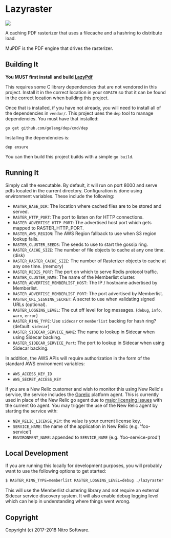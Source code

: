 Lazyraster
==========

[![](https://travis-ci.org/Nitro/lazyraster.svg?branch=master)](https://travis-ci.org/Nitro/lazyraster)

A caching PDF rasterizer that uses a filecache and a hashring to distribute load.

MuPDF is the PDF engine that drives the rasterizer.

Building It
-----------

**You MUST first install and build [LazyPdf](https://github.com/Nitro/lazypdf)**

This requires some C library dependencies that are not vendored in this
project. Install it in the correct location in your `GOPATH` so that it
can be found in the correct location when building this project.

Once that is installed, if you have not already, you will need to install
all of the dependencies in `vendor/`. This project uses the `dep` tool to manage
dependencies. You must have that installed:
```
go get github.com/golang/dep/cmd/dep
```

Installing the dependencies is:
```
dep ensure
```

You can then build this project builds with a simple `go build`.

Running It
----------

Simply call the executable. By default, it will run on port 8000 and serve pdfs
located in the current directory. Configuration is done using environment
variables. These include the following:

 * `RASTER_BASE_DIR`: The location where cached files are to be stored and served.
 * `RASTER_HTTP_PORT`: The port to listen on for HTTP connections.
 * `RASTER_ADVERTISE_HTTP_PORT`: The advertised host port which gets mapped to RASTER_HTTP_PORT.
 * `RASTER_AWS_REGION`: The AWS Region fallback to use when S3 region lookup fails.
 * `RASTER_CLUSTER_SEEDS`: The seeds to use to start the gossip ring.
 * `RASTER_CACHE_SIZE`: The number of file objects to cache at any one time. (disk)
 * `RASTER_RASTER_CACHE_SIZE`: The number of Rasterizer objects to cache at any one time. (memory)
 * `RASTER_REDIS_PORT`: The port on which to serve Redis protocol traffic.
 * `RASTER_CLUSTER_NAME`: The name of the Memberlist cluster.
 * `RASTER_ADVERTISE_MEMBERLIST_HOST`: The IP / hostname advertised by Memberlist.
 * `RASTER_ADVERTISE_MEMBERLIST_PORT`: The port advertised by Memberlist.
 * `RASTER_URL_SIGNING_SECRET`: A secret to use when validating signed URLs (optional).
 * `RASTER_LOGGING_LEVEL`: The cut off level for log messages. (`debug`, `info`, `warn`, `error`)
 * `RASTER_RING_TYPE`: Use `sidecar` or `memberlist` backing for hash ring? (default: `sidecar`)
 * `RASTER_SIDECAR_SERVICE_NAME`: The name to lookup in Sidecar when using Sidecar backing.
 * `RASTER_SIDECAR_SERVICE_Port`: The port to lookup in Sidecar when using Sidecar backing.

In addition, the AWS APIs will require authorization in the form of the standard
AWS environment variables:

 * `AWS_ACCESS_KEY_ID`
 * `AWS_SECRET_ACCESS_KEY`

If you are a New Relic customer and wish to monitor this using New Relic's
service, the service includes the
[Gorelic](https://github.com/yvasiyarov/gorelic) platform agent.  This is
currently used in place of the New Relic go agent due to [major licensing
issues](https://github.com/newrelic/go-agent/issues/45) with the current Go
agent. You may trigger the use of the New Relic agent by starting the service
with:

 * `NEW_RELIC_LICENSE_KEY`: the value is your current license key.
 * `SERVICE_NAME`: the name of the application in New Relic (e.g. 'foo-service')
 * `ENVIRONMENT_NAME`: appended to `SERVICE_NAME` (e.g. 'foo-service-prod')

Local Development
-----------------

If you are running this locally for development purposes, you will probably
want to use the following options to get started:

```bash
$ RASTER_RING_TYPE=memberlist RASTER_LOGGING_LEVEL=debug ./lazyraster
```

This will use the Memberlist clustering library and not require an external
Sidecar service discovery system. It will also enable debug logging level which
can help in understanding where things went wrong.

Copyright
---------

Copyright (c) 2017-2018 Nitro Software.
